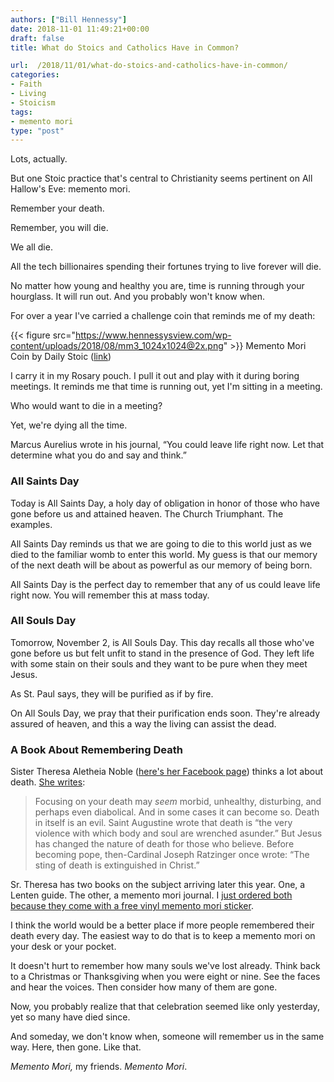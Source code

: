 ```yaml
---
authors: ["Bill Hennessy"]
date: 2018-11-01 11:49:21+00:00
draft: false
title: What do Stoics and Catholics Have in Common?

url:  /2018/11/01/what-do-stoics-and-catholics-have-in-common/
categories:
- Faith
- Living
- Stoicism
tags:
- memento mori
type: "post"
---
```





Lots, actually. 







But one Stoic practice that's central to Christianity seems pertinent on All Hallow's Eve: memento mori.







Remember your death. 







Remember, you will die. 







We all die. 







All the tech billionaires spending their fortunes trying to live forever will die. 







No matter how young and healthy you are, time is running through your hourglass. It will run out. And you probably won't know when. 







For over a year I've carried a challenge coin that reminds me of my death:





{{< figure src="https://www.hennessysview.com/wp-content/uploads/2018/08/mm3_1024x1024@2x.png" >}}
Memento Mori Coin by Daily Stoic ([link](https://prints.dailystoic.com/collections/coins/products/memento-mori))





I carry it in my Rosary pouch. I pull it out and play with it during boring meetings. It reminds me that time is running out, yet I'm sitting in a meeting. 







Who would want to die in a meeting?







Yet, we're dying all the time. 







Marcus Aurelius wrote in his journal, “You could leave life right now. Let that determine what you do and say and think.”  







### All Saints Day







Today is All Saints Day, a holy day of obligation in honor of those who have gone before us and attained heaven. The Church Triumphant. The examples.







All Saints Day reminds us that we are going to die to this world just as we died to the familiar womb to enter this world. My guess is that our memory of the next death will be about as powerful as our memory of being born. 







All Saints Day is the perfect day to remember that any of us could leave life right now. You will remember this at mass today. 







### All Souls Day







Tomorrow, November 2, is All Souls Day. This day recalls all those who've gone before us but felt unfit to stand in the presence of God. They left life with some stain on their souls and they want to be pure when they meet Jesus.







As St. Paul says, they will be purified as if by fire.







On All Souls Day, we pray that their purification ends soon. They're already assured of heaven, and this a way the living can assist the dead. 







### A Book About Remembering Death







Sister Theresa Aletheia Noble ([here's her Facebook page](https://www.facebook.com/SrTheresaAletheiaNoble)) thinks a lot about death. [She writes](https://aleteia.org/2017/09/12/memento-mori-how-a-skull-on-your-desk-will-change-your-life/):







> Focusing on your death may _seem_ morbid, unhealthy, disturbing, and perhaps even diabolical. And in some cases it can become so. Death in itself is an evil. Saint Augustine wrote that death is “the very violence with which body and soul are wrenched asunder.” But Jesus has changed the nature of death for those who believe. Before becoming pope, then-Cardinal Joseph Ratzinger once wrote: “The sting of death is extinguished in Christ.”
> 
> 







Sr. Theresa has two books on the subject arriving later this year. One, a Lenten guide. The other, a memento mori journal. I [just ordered both because they come with a free vinyl memento mori sticker](https://pursuedbytruth.com/books/?fbclid=IwAR3pCa3ng6rt1T7S7kOaXGCPrr8rHe4QdgfkCW45SKNm024GopCx2CUELno). 







I think the world would be a better place if more people remembered their death every day. The easiest way to do that is to keep a memento mori on your desk or your pocket. 







It doesn't hurt to remember how many souls we've lost already. Think back to a Christmas or Thanksgiving when you were eight or nine. See the faces and hear the voices. Then consider how many of them are gone.







Now, you probably realize that that celebration seemed like only yesterday, yet so many have died since. 







And someday, we don't know when, someone will remember us in the same way. Here, then gone. Like that. 







_Memento Mori,_ my friends. _Memento Mori_. 



